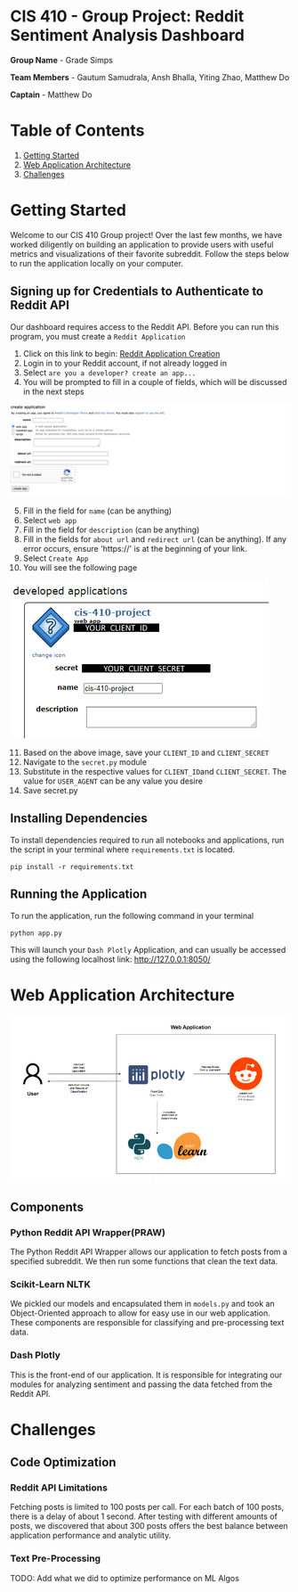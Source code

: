 # CIS 410 - Group Project: Reddit Sentiment Analysis Dashboard

**Group Name** - Grade Simps

**Team Members** - Gautum Samudrala, Ansh Bhalla, Yiting Zhao, Matthew Do

**Captain** - Matthew Do

# Table of Contents

1. [Getting Started](#introduction)
2. [Web Application Architecture](#architecture)
3. [Challenges](#challenges)

<a name="introduction"></a>
# Getting Started 

Welcome to our CIS 410 Group project! Over the last few months, we have worked diligently on building an application to provide users with useful metrics and visualizations of their favorite subreddit. Follow the steps below to run the application locally on your computer.

## Signing up for Credentials to Authenticate to Reddit API

Our dashboard requires access to the Reddit API. Before you can run this program, you must create a `Reddit Application`

1. Click on this link to begin: [Reddit Application Creation](https://www.reddit.com/prefs/apps)
2. Login in to your Reddit account, if not already logged in
3. Select `are you a developer? create an app...`
4. You will be prompted to fill in a couple of fields, which will be discussed in the next steps

![Create Application Page](images/create_application_page.png)

5. Fill in the field for `name` (can be anything)
6. Select `web app`
7. Fill in the field for `description` (can be anything) 
8. Fill in the fields for `about url` and `redirect url` (can be anything). If any error occurs, ensure 'https://' is at the beginning of your link.
9. Select `Create App`
10. You will see the following page

![Reddit Developer Application](images/reddit_developer_application.png)

11. Based on the above image, save your `CLIENT_ID` and `CLIENT_SECRET`
12. Navigate to the `secret.py` module
13. Substitute in the respective values for `CLIENT_ID`and `CLIENT_SECRET`. The value for `USER_AGENT` can be any value you desire
14. Save secret.py


## Installing Dependencies

To install dependencies required to run all notebooks and applications, run the script in your terminal where `requirements.txt` is located.

```
pip install -r requirements.txt
```

## Running the Application

To run the application, run the following command in your terminal

```
python app.py
```

This will launch your `Dash Plotly` Application, and can usually be accessed using the following localhost link: http://127.0.0.1:8050/

<a name="architecture"></a>
# Web Application Architecture 

![Web Application Architecture](images/web_application_diagram.png)

## Components

### Python Reddit API Wrapper(PRAW)

The Python Reddit API Wrapper allows our application to fetch posts from a specified subreddit. We then run some functions that clean the text data.

### Scikit-Learn NLTK

We pickled our models and encapsulated them in `models.py` and took an Object-Oriented approach to allow for easy use in our web application. These components are responsible for classifying and pre-processing text data.

### Dash Plotly

This is the front-end of our application. It is responsible for integrating our modules for analyzing sentiment and passing the data fetched from the Reddit API.


<a name="challenges"></a>
# Challenges

## Code Optimization

### Reddit API Limitations

Fetching posts is limited to 100 posts per call. For each batch of 100 posts, there is a delay of about 1 second. After testing with different amounts of posts, we discovered that about 300 posts offers the best balance between application performance and analytic utility. 

### Text Pre-Processing

TODO: Add what we did to optimize performance on ML Algos